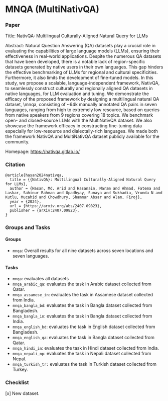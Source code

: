 # MNQA (MultiNativQA)

### Paper

Title: NativQA: Multilingual Culturally-Aligned Natural Query for LLMs

Abstract:
Natural Question Answering (QA) datasets play a crucial role in evaluating the capabilities of large language models (LLMs), ensuring their effectiveness in real-world applications. Despite the numerous QA datasets that have been developed, there is a notable lack of region-specific datasets generated by native users in their own languages. This gap hinders the effective benchmarking of LLMs for regional and cultural specificities. Furthermore, it also limits the development of fine-tuned models. In this study, we propose a scalable, language-independent framework, NativQA, to seamlessly construct culturally and regionally aligned QA datasets in native languages, for LLM evaluation and tuning. We demonstrate the efficacy of the proposed framework by designing a multilingual natural QA dataset, \mnqa, consisting of ~64k manually annotated QA pairs in seven languages, ranging from high to extremely low resource, based on queries from native speakers from 9 regions covering 18 topics. We benchmark open- and closed-source LLMs with the MultiNativQA dataset. We also showcase the framework efficacy in constructing fine-tuning data especially for low-resource and dialectally-rich languages. We made both the framework NativQA and MultiNativQA dataset publicly available for the community.



Homepage: https://nativqa.gitlab.io/


### Citation

```
@article{hasan2024nativqa,
  title = {{NativQA}: Multilingual Culturally-Aligned Natural Query for LLMs},
  author = {Hasan, Md. Arid and Hasanain, Maram and Ahmad, Fatema and Laskar, Sahinur Rahman and Upadhyay, Sunaya and Sukhadia, Vrunda N and Kutlu, Mucahid and Chowdhury, Shammur Absar and Alam, Firoj},
  year = {2024},
  url = {https://arxiv.org/abs/2407.09823},
  publisher = {arXiv:2407.09823},
}
```

### Groups and Tasks

#### Groups

- `mnqa`: Overall results for all nine datasets across seven locations and seven languages.


#### Tasks

* `mnqa`: evaluates all datasets
* `mnqa_arabic_qa`: evaluates the task in Arabic dataset collected from Qatar.
* `mnqa_assamese_in`: evaluates the task in Assamese dataset collected from India.
* `mnqa_bangla_bd`: evaluates the task in Bangla dataset collected from Bangladesh.
* `mnqa_bangla_in`: evaluates the task in Bangla dataset collected from India.
* `mnqa_english_bd`: evaluates the task in English dataset collected from Bangladesh.
* `mnqa_english_qa`: evaluates the task in Bangla dataset collected from Qatar.
* `mnqa_hindi_in`: evaluates the task in Hindi dataset collected from India.
* `mnqa_nepali_np`: evaluates the task in Nepali dataset collected from Nepal.
* `mnqa_turkish_tr:` evaluates the task in Turkish dataset collected from Turkey.


### Checklist

[x] New dataset.
